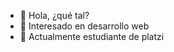 - 👋 Hola, ¿qué tal?
- 👀 Interesado en desarrollo web
- 🌱 Actualmente estudiante de platzi

<!---
LDRyuji/LDRyuji is a ✨ special ✨ repository because its `README.md` (this file) appears on your GitHub profile.
You can click the Preview link to take a look at your changes.
--->
